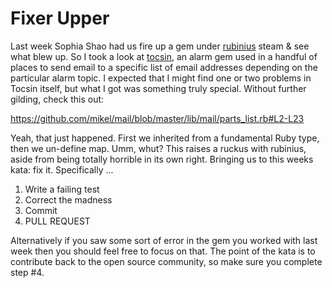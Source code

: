 # Fixer Upper

Last week Sophia Shao had us fire up a gem under [rubinius](http://rubini.us/) steam & see what blew up. So I took a look at [tocsin](https://github.com/tocsin/tocsin), an alarm gem used in a handful of places to send email to a specific list of email addresses depending on the particular alarm topic. I expected that I might find one or two problems in Tocsin itself, but what I got was something truly special. Without further gilding, check this out:

https://github.com/mikel/mail/blob/master/lib/mail/parts_list.rb#L2-L23

Yeah, that just happened. First we inherited from a fundamental Ruby type, then we un-define map. Umm, whut? This raises a ruckus with rubinius, aside from being totally horrible in its own right. Bringing us to this weeks kata: fix it. Specifically ...

1. Write a failing test
2. Correct the madness
3. Commit
4. PULL REQUEST

Alternatively if you saw some sort of error in the gem you worked with last week then you should feel free to focus on that. The point of the kata is to contribute back to the open source community, so make sure you complete step #4.
